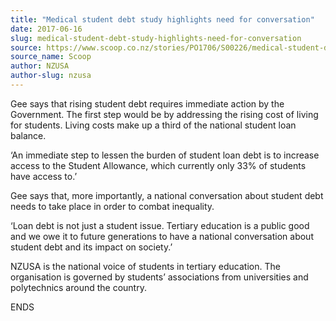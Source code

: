 ```yaml
---
title: "Medical student debt study highlights need for conversation"
date: 2017-06-16
slug: medical-student-debt-study-highlights-need-for-conversation
source: https://www.scoop.co.nz/stories/PO1706/S00226/medical-student-debt-study-highlights-need-for-conversation.htm
source_name: Scoop
author: NZUSA
author-slug: nzusa
---
```


<p>Gee says that rising
student debt requires immediate action by the Government.
The first step would be by addressing the rising cost of
living for students. Living costs make up a third of the
national student loan balance.</p>

<p>‘An immediate step to
lessen the burden of student loan debt is to increase access
to the Student Allowance, which currently only 33% of
students have access to.’</p>

<p>Gee says that, more
importantly, a national conversation about student debt
needs to take place in order to combat inequality.</p>

<p>‘Loan
debt is not just a student issue. Tertiary education is a
public good and we owe it to future generations to have a
national conversation about student debt and its impact on
society.’</p>

<p>NZUSA is the national voice of students in
tertiary education. The organisation is governed by
students’ associations from universities and polytechnics
around the
country.</p>

<p>ENDS
</p>

